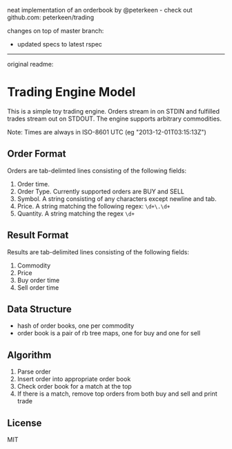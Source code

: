 neat implementation of an orderbook by @peterkeen - check out github.com: peterkeen/trading


changes on top of master branch:

- updated specs to latest rspec


---

original readme:

# Trading Engine Model

This is a simple toy trading engine. Orders stream in on STDIN and fulfilled trades
stream out on STDOUT. The engine supports arbitrary commodities.

Note: Times are always in ISO-8601 UTC (eg "2013-12-01T03:15:13Z")

## Order Format

Orders are tab-delimted lines consisting of the following fields:

1. Order time.
2. Order Type. Currently supported orders are BUY and SELL
3. Symbol. A string consisting of any characters except newline and tab.
4. Price. A string matching the following regex: `\d+\.\d+`
5. Quantity. A string matching the regex `\d+`

## Result Format

Results are tab-delimited lines consisting of the following fields:

1. Commodity
2. Price
3. Buy order time
4. Sell order time

## Data Structure

* hash of order books, one per commodity
* order book is a pair of rb tree maps, one for buy and one for sell

## Algorithm

1. Parse order
2. Insert order into appropriate order book
3. Check order book for a match at the top
4. If there is a match, remove top orders from both buy and sell and print trade

## License

MIT
